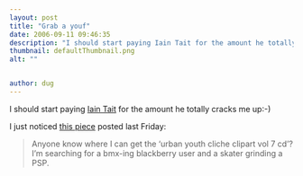 ```yaml
---
layout: post
title: "Grab a youf"
date: 2006-09-11 09:46:35
description: "I should start paying Iain Tait for the amount he totally cracks me up -- -) I just noticed this piece posted last Friday --  Anyone know where I can get the ‘urban youth cliche clipart vol 7 cd’? I’m searching for a&#8230;"
thumbnail: defaultThumbnail.png
alt: ""


author: dug
---
```


<p>I should start paying <a href="http://www.crackunit.com/">Iain Tait</a> for the amount he totally cracks me up:-)</p>

<p>I just noticed <a title="Youth at iain tait | crackunit.com" href="http://www.crackunit.com/2006/09/08/youth/">this piece</a> posted last Friday:</p>

<blockquote><p>Anyone know where I can get the ‘urban youth cliche clipart vol 7 cd’? I’m searching for a bmx-ing blackberry user and a skater grinding a <span class="caps">PSP.</span></p></blockquote>
